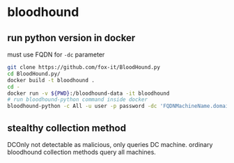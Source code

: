 # bloodhound

## run python version in docker
must use FQDN for `-dc` parameter
```bash
git clone https://github.com/fox-it/BloodHound.py
cd BloodHound.py/
docker build -t bloodhound .
cd -
docker run -v ${PWD}:/bloodhound-data -it bloodhound
# run bloodhound-python command inside docker
bloodhound-python -c All -u user -p password -dc 'FQDNMachineName.domain.local' -d 'domain.local' -ns $IP
```

## stealthy collection method
DCOnly
not detectable as malicious, only queries DC machine.
ordinary bloodhound collection methods query all machines.

